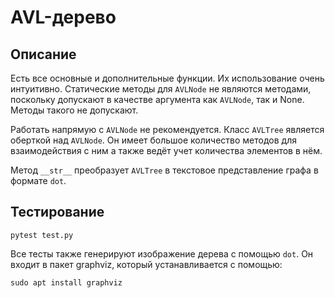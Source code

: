 # AVL-дерево

## Описание

Есть все основные и дополнительные функции. Их использование очень интуитивно.
Статические методы для `AVLNode` не являются методами, поскольку допускают в
качестве аргумента как `AVLNode`, так и None. Методы такого не допускают.

Работать напрямую с `AVLNode` не рекомендуется. Класс `AVLTree` является оберткой
над `AVLNode`. Он имеет большое количество методов для взаимодействия с ним а
также ведёт учет количества элементов в нём.

Метод `__str__` преобразует `AVLTree` в текстовое представление графа в формате `dot`.

## Тестирование

```
pytest test.py
```

Все тесты также генерируют изображение дерева с помощью `dot`. Он входит в пакет
graphviz, который устанавливается с помощью:

```
sudo apt install graphviz
```
